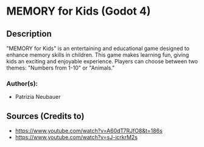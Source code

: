 # MEMORY for Kids (Godot 4)

## Description
"MEMORY for Kids" is an entertaining and educational game designed to enhance memory skills in children. This game makes learning fun, giving kids an exciting and enjoyable experience. Players can choose between two themes: "Numbers from 1-10" or "Animals."

### Author(s): 
- Patrizia Neubauer

## Sources (Credits to)
- https://www.youtube.com/watch?v=A60dT7RJfO8&t=186s
- https://www.youtube.com/watch?v=sJ-icrkrM2s
